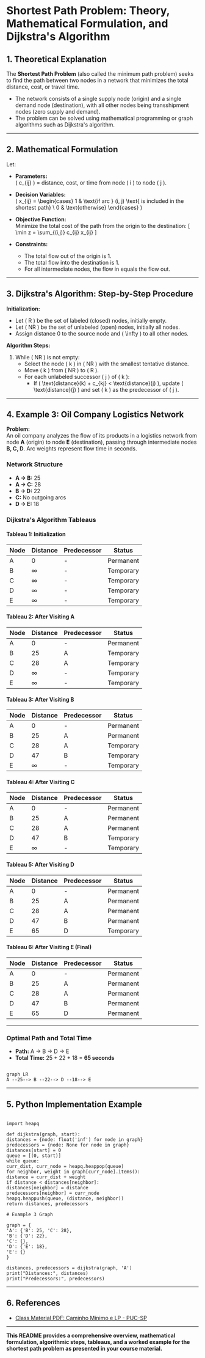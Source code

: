 
# Shortest Path Problem: Theory, Mathematical Formulation, and Dijkstra's Algorithm

## 1. Theoretical Explanation

The **Shortest Path Problem** (also called the minimum path problem) seeks to find the path between two nodes in a network that minimizes the total distance, cost, or travel time.  
- The network consists of a single supply node (origin) and a single demand node (destination), with all other nodes being transshipment nodes (zero supply and demand).
- The problem can be solved using mathematical programming or graph algorithms such as Dijkstra's algorithm.

---

## 2. Mathematical Formulation

Let:

- **Parameters:**  
  \( c_{ij} \) = distance, cost, or time from node \( i \) to node \( j \).

- **Decision Variables:**  
  \( x_{ij} = \begin{cases} 
      1 & \text{if arc } (i, j) \text{ is included in the shortest path} \\
      0 & \text{otherwise}
    \end{cases} \)

- **Objective Function:**  
  Minimize the total cost of the path from the origin to the destination:
  \[
  \min z = \sum_{(i,j)} c_{ij} x_{ij}
  \]

- **Constraints:**  
  - The total flow out of the origin is 1.
  - The total flow into the destination is 1.
  - For all intermediate nodes, the flow in equals the flow out.

---

## 3. Dijkstra's Algorithm: Step-by-Step Procedure

**Initialization:**
- Let \( R \) be the set of labeled (closed) nodes, initially empty.
- Let \( NR \) be the set of unlabeled (open) nodes, initially all nodes.
- Assign distance 0 to the source node and \( \infty \) to all other nodes.

**Algorithm Steps:**
1. While \( NR \) is not empty:
   - Select the node \( k \) in \( NR \) with the smallest tentative distance.
   - Move \( k \) from \( NR \) to \( R \).
   - For each unlabeled successor \( j \) of \( k \):
     - If \( \text{distance}(k) + c_{kj} < \text{distance}(j) \), update \( \text{distance}(j) \) and set \( k \) as the predecessor of \( j \).

---

## 4. Example 3: Oil Company Logistics Network

**Problem:**  
An oil company analyzes the flow of its products in a logistics network from node **A** (origin) to node **E** (destination), passing through intermediate nodes **B, C, D**. Arc weights represent flow time in seconds.

### **Network Structure**

- **A → B:** 25
- **A → C:** 28
- **B → D:** 22
- **C:** No outgoing arcs
- **D → E:** 18

### **Dijkstra's Algorithm Tableaus**

#### **Tableau 1: Initialization**

| Node | Distance | Predecessor | Status     |
|------|----------|-------------|------------|
| A    | 0        | -           | Permanent  |
| B    | ∞        | -           | Temporary  |
| C    | ∞        | -           | Temporary  |
| D    | ∞        | -           | Temporary  |
| E    | ∞        | -           | Temporary  |

#### **Tableau 2: After Visiting A**

| Node | Distance | Predecessor | Status     |
|------|----------|-------------|------------|
| A    | 0        | -           | Permanent  |
| B    | 25       | A           | Temporary  |
| C    | 28       | A           | Temporary  |
| D    | ∞        | -           | Temporary  |
| E    | ∞        | -           | Temporary  |

#### **Tableau 3: After Visiting B**

| Node | Distance | Predecessor | Status     |
|------|----------|-------------|------------|
| A    | 0        | -           | Permanent  |
| B    | 25       | A           | Permanent  |
| C    | 28       | A           | Temporary  |
| D    | 47       | B           | Temporary  |
| E    | ∞        | -           | Temporary  |

#### **Tableau 4: After Visiting C**

| Node | Distance | Predecessor | Status     |
|------|----------|-------------|------------|
| A    | 0        | -           | Permanent  |
| B    | 25       | A           | Permanent  |
| C    | 28       | A           | Permanent  |
| D    | 47       | B           | Temporary  |
| E    | ∞        | -           | Temporary  |

#### **Tableau 5: After Visiting D**

| Node | Distance | Predecessor | Status     |
|------|----------|-------------|------------|
| A    | 0        | -           | Permanent  |
| B    | 25       | A           | Permanent  |
| C    | 28       | A           | Permanent  |
| D    | 47       | B           | Permanent  |
| E    | 65       | D           | Temporary  |

#### **Tableau 6: After Visiting E (Final)**

| Node | Distance | Predecessor | Status     |
|------|----------|-------------|------------|
| A    | 0        | -           | Permanent  |
| B    | 25       | A           | Permanent  |
| C    | 28       | A           | Permanent  |
| D    | 47       | B           | Permanent  |
| E    | 65       | D           | Permanent  |

---

### **Optimal Path and Total Time**

- **Path:** A → B → D → E
- **Total Time:** 25 + 22 + 18 = **65 seconds**

```

graph LR
A --25--> B --22--> D --18--> E

```

---

## 5. Python Implementation Example

```

import heapq

def dijkstra(graph, start):
distances = {node: float('inf') for node in graph}
predecessors = {node: None for node in graph}
distances[start] = 0
queue = [(0, start)]
while queue:
curr_dist, curr_node = heapq.heappop(queue)
for neighbor, weight in graph[curr_node].items():
distance = curr_dist + weight
if distance < distances[neighbor]:
distances[neighbor] = distance
predecessors[neighbor] = curr_node
heapq.heappush(queue, (distance, neighbor))
return distances, predecessors

# Example 3 Graph

graph = {
'A': {'B': 25, 'C': 28},
'B': {'D': 22},
'C': {},
'D': {'E': 18},
'E': {}
}

distances, predecessors = dijkstra(graph, 'A')
print("Distances:", distances)
print("Predecessors:", predecessors)

```

---

## 6. References

- [Class Material PDF: Caminho Mínimo e LP - PUC-SP](https://ppl-ai-file-upload.s3.amazonaws.com/web/direct-files/attachments/27709701/1f6878e6-1eb2-41b6-835a-7bb02c00cc10/class_12-Caminho-Minimoe-LP.pdf)

---

**This README provides a comprehensive overview, mathematical formulation, algorithmic steps, tableaus, and a worked example for the shortest path problem as presented in your course material.**


